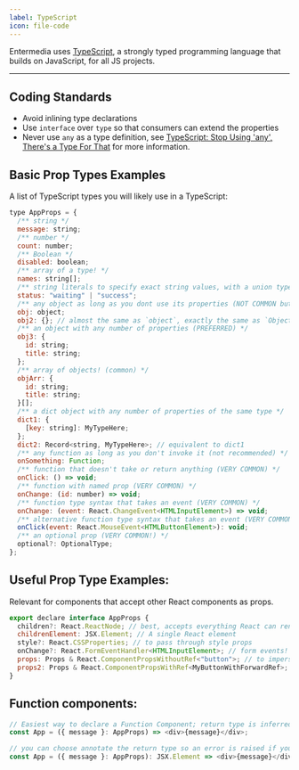 ```yaml
---
label: TypeScript
icon: file-code
---
```


Entermedia uses [TypeScript](https://www.typescriptlang.org/), a strongly typed programming language that builds on JavaScript, for all JS projects.

---

## Coding Standards

- Avoid inlining type declarations
- Use `interface` over `type` so that consumers can extend the properties
- Never use `any` as a type definition, see [TypeScript: Stop Using 'any', There's a Type For That](https://thoughtbot.com/blog/typescript-stop-using-any-there-s-a-type-for-that) for more information.

## Basic Prop Types Examples
A list of TypeScript types you will likely use in a TypeScript:
  ```js ExampleComponent.tsx
  type AppProps = {
    /** string */
    message: string;
    /** number */
    count: number;
    /** Boolean */
    disabled: boolean;
    /** array of a type! */
    names: string[];
    /** string literals to specify exact string values, with a union type to join them together */
    status: "waiting" | "success";
    /** any object as long as you dont use its properties (NOT COMMON but useful as placeholder) */
    obj: object;
    obj2: {}; // almost the same as `object`, exactly the same as `Object`
    /** an object with any number of properties (PREFERRED) */
    obj3: {
      id: string;
      title: string;
    };
    /** array of objects! (common) */
    objArr: {
      id: string;
      title: string;
    }[];
    /** a dict object with any number of properties of the same type */
    dict1: {
      [key: string]: MyTypeHere;
    };
    dict2: Record<string, MyTypeHere>; // equivalent to dict1
    /** any function as long as you don't invoke it (not recommended) */
    onSomething: Function;
    /** function that doesn't take or return anything (VERY COMMON) */
    onClick: () => void;
    /** function with named prop (VERY COMMON) */
    onChange: (id: number) => void;
    /** function type syntax that takes an event (VERY COMMON) */
    onChange: (event: React.ChangeEvent<HTMLInputElement>) => void;
    /** alternative function type syntax that takes an event (VERY COMMON) */
    onClick(event: React.MouseEvent<HTMLButtonElement>): void;
    /** an optional prop (VERY COMMON!) */
    optional?: OptionalType;
  }; 
  ```

## Useful Prop Type Examples:
Relevant for components that accept other React components as props.
  ```js ExampleComponent.tsx
  export declare interface AppProps {
    children?: React.ReactNode; // best, accepts everything React can render
    childrenElement: JSX.Element; // A single React element
    style?: React.CSSProperties; // to pass through style props
    onChange?: React.FormEventHandler<HTMLInputElement>; // form events! the generic parameter is the type of event.target
    props: Props & React.ComponentPropsWithoutRef<"button">; // to impersonate all the props of a button element and explicitly not forwarding its ref
    props2: Props & React.ComponentPropsWithRef<MyButtonWithForwardRef>; // to impersonate all the props of MyButtonForwardedRef and explicitly forwarding its ref
  }
  ```

## Function components:
  ```js ExampleComponent.tsx
  // Easiest way to declare a Function Component; return type is inferred.
  const App = ({ message }: AppProps) => <div>{message}</div>;

  // you can choose annotate the return type so an error is raised if you accidentally return some other type
  const App = ({ message }: AppProps): JSX.Element => <div>{message}</div>;
  ```
